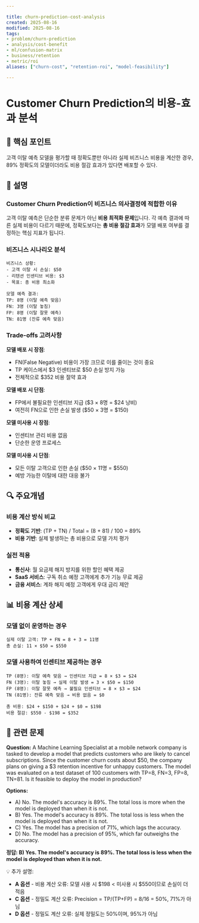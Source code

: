 ```yaml
---

title: churn-prediction-cost-analysis
created: 2025-08-16
modified: 2025-08-16
tags:
- problem/churn-prediction
- analysis/cost-benefit
- ml/confusion-matrix
- business/retention
- metric/roi
aliases: ["churn-cost", "retention-roi", "model-feasibility"]

---
```


# Customer Churn Prediction의 비용-효과 분석

## 🎯 핵심 포인트

고객 이탈 예측 모델을 평가할 때 정확도뿐만 아니라 실제 비즈니스 비용을 계산한 경우, 89% 정확도의 모델이더라도 비용 절감 효과가 있다면 배포할 수 있다.

## 📝 설명

### Customer Churn Prediction이 비즈니스 의사결정에 적합한 이유

고객 이탈 예측은 단순한 분류 문제가 아닌 **비용 최적화 문제**입니다. 각 예측 결과에 따른 실제 비용이 다르기 때문에, 정확도보다는 **총 비용 절감 효과**가 모델 배포 여부를 결정하는 핵심 지표가 됩니다.

### 비즈니스 시나리오 분석

```
비즈니스 상황:
- 고객 이탈 시 손실: $50
- 리텐션 인센티브 비용: $3
- 목표: 총 비용 최소화

모델 예측 결과:
TP: 8명 (이탈 예측 맞음)
FN: 3명 (이탈 놓침)  
FP: 8명 (이탈 잘못 예측)
TN: 81명 (잔류 예측 맞음)
```

### Trade-offs 고려사항

**모델 배포 시 장점**:
- FN(False Negative) 비용이 가장 크므로 이를 줄이는 것이 중요
- TP 케이스에서 $3 인센티브로 $50 손실 방지 가능
- 전체적으로 $352 비용 절약 효과

**모델 배포 시 단점**:
- FP에서 불필요한 인센티브 지급 ($3 × 8명 = $24 낭비)
- 여전히 FN으로 인한 손실 발생 ($50 × 3명 = $150)

**모델 미사용 시 장점**:
- 인센티브 관리 비용 없음
- 단순한 운영 프로세스

**모델 미사용 시 단점**:
- 모든 이탈 고객으로 인한 손실 ($50 × 11명 = $550)
- 예방 가능한 이탈에 대한 대응 불가

## 🔍 주요개념

### 비용 계산 방식 비교

- **정확도 기반**: (TP + TN) / Total = (8 + 81) / 100 = 89%
- **비용 기반**: 실제 발생하는 총 비용으로 모델 가치 평가

### 실전 적용

- **통신사**: 월 요금제 해지 방지를 위한 할인 혜택 제공
- **SaaS 서비스**: 구독 취소 예정 고객에게 추가 기능 무료 제공  
- **금융 서비스**: 계좌 해지 예정 고객에게 우대 금리 제안

## 📊 비용 계산 상세

### 모델 없이 운영하는 경우
```
실제 이탈 고객: TP + FN = 8 + 3 = 11명
총 손실: 11 × $50 = $550
```

### 모델 사용하여 인센티브 제공하는 경우
```
TP (8명): 이탈 예측 맞음 → 인센티브 지급 = 8 × $3 = $24
FN (3명): 이탈 놓침 → 실제 이탈 발생 = 3 × $50 = $150  
FP (8명): 이탈 잘못 예측 → 불필요 인센티브 = 8 × $3 = $24
TN (81명): 잔류 예측 맞음 → 비용 없음 = $0

총 비용: $24 + $150 + $24 + $0 = $198
비용 절감: $550 - $198 = $352
```

## 📝 관련 문제

**Question:** A Machine Learning Specialist at a mobile network company is tasked to develop a model that predicts customers who are likely to cancel subscriptions. Since the customer churn costs about $50, the company plans on giving a $3 retention incentive for unhappy customers. The model was evaluated on a test dataset of 100 customers with TP=8, FN=3, FP=8, TN=81. Is it feasible to deploy the model in production?

**Options:**

- A) No. The model's accuracy is 89%. The total loss is more when the model is deployed than when it is not.
- B) Yes. The model's accuracy is 89%. The total loss is less when the model is deployed than when it is not.
- C) Yes. The model has a precision of 71%, which lags the accuracy.
- D) No. The model has a precision of 95%, which far outweighs the accuracy.

**정답: B) Yes. The model's accuracy is 89%. The total loss is less when the model is deployed than when it is not.**

💡 추가 설명:

- **A 옵션** - 비용 계산 오류: 모델 사용 시 $198 < 미사용 시 $550이므로 손실이 더 적음
- **C 옵션** - 정밀도 계산 오류: Precision = TP/(TP+FP) = 8/16 = 50%, 71%가 아님
- **D 옵션** - 정밀도 계산 오류: 실제 정밀도는 50%이며, 95%가 아님